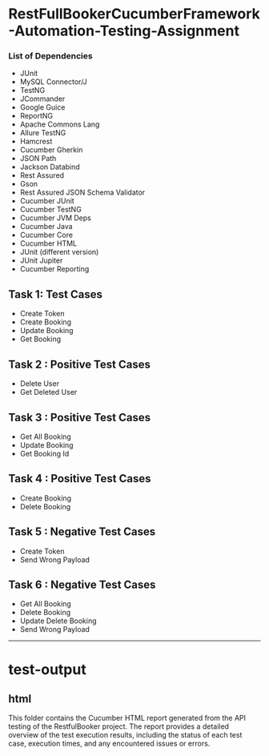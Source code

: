 # RestFullBookerCucumberFramework-Automation-Testing-Assignment


### List of Dependencies

- JUnit
- MySQL Connector/J
- TestNG
- JCommander
- Google Guice
- ReportNG
- Apache Commons Lang
- Allure TestNG
- Hamcrest
- Cucumber Gherkin
- JSON Path
- Jackson Databind
- Rest Assured
- Gson
- Rest Assured JSON Schema Validator
- Cucumber JUnit
- Cucumber TestNG
- Cucumber JVM Deps
- Cucumber Java
- Cucumber Core
- Cucumber HTML
- JUnit (different version)
- JUnit Jupiter
- Cucumber Reporting
  


## Task 1: Test Cases
- Create Token
- Create Booking
- Update Booking
- Get Booking


## Task 2 : Positive Test Cases
- Delete User
- Get Deleted User

## Task 3 : Positive Test Cases
- Get All Booking
- Update Booking
- Get Booking Id

## Task 4 : Positive Test Cases
- Create Booking
- Delete Booking
  
## Task 5 : Negative Test Cases
- Create Token
- Send Wrong Payload

## Task 6 : Negative Test Cases
- Get All Booking
- Delete Booking
- Update Delete Booking
- Send Wrong Payload

______________________________________________________________________________________________

# test-output
 ## html 

 This folder contains the Cucumber HTML report generated from the API testing of the RestfulBooker project. The report provides a detailed overview of the test execution results, including the status of each test case, execution times, and any encountered issues or errors.
  
